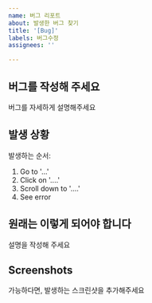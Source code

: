 ```yaml
---
name: 버그 리포트
about: 발생한 버그 찾기
title: '[Bug]'
labels: 버그수정
assignees: ''

---
```


## **버그를 작성해 주세요**
버그를 자세하게 설명해주세요

## **발생 상황**

발생하는 순서:
1. Go to '...'
2. Click on '....'
3. Scroll down to '....'
4. See error

## **원래는 이렇게 되어야 합니다**
설명을 작성해 주세요

## **Screenshots**
가능하다면, 발생하는 스크린샷을 추가해주세요
